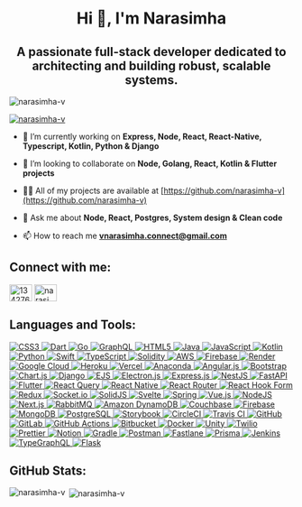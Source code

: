 <h1 align="center">Hi 👋, I'm Narasimha</h1>

<h2 align="center">A passionate full-stack developer dedicated to architecting and building robust, scalable systems. </h2>
  
<p align="left"> <img src="https://komarev.com/ghpvc/?username=narasimha-v&label=Profile%20views&color=0e75b6&style=flat" alt="narasimha-v" /> </p>

<p align="left"> <a href="https://github.com/ryo-ma/github-profile-trophy"><img src="https://github-profile-trophy-git-master-narasimhavs-projects.vercel.app/?username=narasimha-v&theme=onedark" alt="narasimha-v" /></a> </p>

- 🌱 I’m currently working on **Express, Node, React, React-Native, Typescript, Kotlin, Python & Django**

- 👯 I’m looking to collaborate on **Node, Golang, React, Kotlin & Flutter projects**

- 👨‍💻 All of my projects are available at [https://github.com/narasimha-v](https://github.com/narasimha-v)

- 💬 Ask me about **Node, React, Postgres, System design & Clean code**

- 📫 How to reach me **vnarasimha.connect@gmail.com**

<h2 align="left">Connect with me:</h2>
<p align="left">
<a href="https://stackoverflow.com/users/13427662" target="blank"><img align="center" src="https://raw.githubusercontent.com/rahuldkjain/github-profile-readme-generator/master/src/images/icons/Social/stack-overflow.svg" alt="13427662" height="30" width="40" /></a>
<a href="https://www.leetcode.com/narasimha-v" target="blank"><img align="center" src="https://raw.githubusercontent.com/rahuldkjain/github-profile-readme-generator/master/src/images/icons/Social/leet-code.svg" alt="narasimha-v" height="30" width="40" /></a>
</p>

<h2 align="left">Languages and Tools:</h2>
<p align="left">
  <a href="https://www.w3.org/Style/CSS/Overview.en.html" target="_blank" rel="noreferrer">
    <img src="https://img.shields.io/badge/css3-%231572B6.svg?style=for-the-badge&logo=css3&logoColor=white" alt="CSS3" />
  </a>
  <a href="https://dart.dev/" target="_blank" rel="noreferrer">
    <img src="https://img.shields.io/badge/dart-%230175C2.svg?style=for-the-badge&logo=dart&logoColor=white" alt="Dart" />
  </a>
  <a href="https://go.dev/" target="_blank" rel="noreferrer">
    <img src="https://img.shields.io/badge/go-%2300ADD8.svg?style=for-the-badge&logo=go&logoColor=white" alt="Go" />
  </a>
  <a href="https://graphql.org/" target="_blank" rel="noreferrer">
    <img src="https://img.shields.io/badge/-GraphQL-E10098?style=for-the-badge&logo=graphql&logoColor=white" alt="GraphQL" />
  </a>
  <a href="https://developer.mozilla.org/en-US/docs/Web/HTML" target="_blank" rel="noreferrer">
    <img src="https://img.shields.io/badge/html5-%23E34F26.svg?style=for-the-badge&logo=html5&logoColor=white" alt="HTML5" />
  </a>
  <a href="https://www.java.com/" target="_blank" rel="noreferrer">
    <img src="https://img.shields.io/badge/java-%23ED8B00.svg?style=for-the-badge&logo=openjdk&logoColor=white" alt="Java" />
  </a>
  <a href="https://developer.mozilla.org/en-US/docs/Web/JavaScript" target="_blank" rel="noreferrer">
    <img src="https://img.shields.io/badge/javascript-%23323330.svg?style=for-the-badge&logo=javascript&logoColor=%23F7DF1E" alt="JavaScript" />
  </a>
  <a href="https://kotlinlang.org/" target="_blank" rel="noreferrer">
    <img src="https://img.shields.io/badge/kotlin-%237F52FF.svg?style=for-the-badge&logo=kotlin&logoColor=white" alt="Kotlin" />
  </a>
  <a href="https://www.python.org/" target="_blank" rel="noreferrer">
    <img src="https://img.shields.io/badge/python-3670A0?style=for-the-badge&logo=python&logoColor=ffdd54" alt="Python" />
  </a>
  <a href="https://developer.apple.com/swift/" target="_blank" rel="noreferrer">
    <img src="https://img.shields.io/badge/swift-F54A2A?style=for-the-badge&logo=swift&logoColor=white" alt="Swift" />
  </a>
  <a href="https://www.typescriptlang.org/" target="_blank" rel="noreferrer">
    <img src="https://img.shields.io/badge/typescript-%23007ACC.svg?style=for-the-badge&logo=typescript&logoColor=white" alt="TypeScript" />
  </a>
  <a href="https://soliditylang.org/" target="_blank" rel="noreferrer">
    <img src="https://img.shields.io/badge/Solidity-%23363636.svg?style=for-the-badge&logo=solidity&logoColor=white" alt="Solidity" />
  </a>
  <a href="https://aws.amazon.com/" target="_blank" rel="noreferrer">
    <img src="https://img.shields.io/badge/AWS-%23FF9900.svg?style=for-the-badge&logo=amazon-aws&logoColor=white" alt="AWS" />
  </a>
  <a href="https://firebase.google.com/" target="_blank" rel="noreferrer">
    <img src="https://img.shields.io/badge/firebase-%23039BE5.svg?style=for-the-badge&logo=firebase" alt="Firebase" />
  </a>
  <a href="https://render.com/" target="_blank" rel="noreferrer">
    <img src="https://img.shields.io/badge/Render-%46E3B7.svg?style=for-the-badge&logo=render&logoColor=white" alt="Render" />
  </a>
  <a href="https://cloud.google.com/" target="_blank" rel="noreferrer">
    <img src="https://img.shields.io/badge/GoogleCloud-%234285F4.svg?style=for-the-badge&logo=google-cloud&logoColor=white" alt="Google Cloud" />
  </a>
  <a href="https://www.heroku.com/" target="_blank" rel="noreferrer">
    <img src="https://img.shields.io/badge/heroku-%23430098.svg?style=for-the-badge&logo=heroku&logoColor=white" alt="Heroku" />
  </a>
  <a href="https://vercel.com/" target="_blank" rel="noreferrer">
    <img src="https://img.shields.io/badge/vercel-%23000000.svg?style=for-the-badge&logo=vercel&logoColor=white" alt="Vercel" />
  </a>
   <a href="https://www.anaconda.com/" target="_blank" rel="noreferrer"> 
    <img src="https://img.shields.io/badge/Anaconda-%2344A833.svg?style=for-the-badge&logo=anaconda&logoColor=white" alt="Anaconda"/> 
  </a>
  <a href="https://angularjs.org/" target="_blank" rel="noreferrer"> 
    <img src="https://img.shields.io/badge/angular.js-%23E23237.svg?style=for-the-badge&logo=angularjs&logoColor=white" alt="Angular.js"/> 
  </a>
  <a href="https://getbootstrap.com/" target="_blank" rel="noreferrer"> 
    <img src="https://img.shields.io/badge/bootstrap-%238511FA.svg?style=for-the-badge&logo=bootstrap&logoColor=white" alt="Bootstrap"/> 
  </a>
  <a href="https://www.chartjs.org/" target="_blank" rel="noreferrer"> 
    <img src="https://img.shields.io/badge/chart.js-F5788D.svg?style=for-the-badge&logo=chart.js&logoColor=white" alt="Chart.js"/> 
  </a>
  <a href="https://www.djangoproject.com/" target="_blank" rel="noreferrer"> 
    <img src="https://img.shields.io/badge/django-%23092E20.svg?style=for-the-badge&logo=django&logoColor=white" alt="Django"/> 
  </a>
  <a href="https://ejs.co/" target="_blank" rel="noreferrer"> 
    <img src="https://img.shields.io/badge/ejs-%23B4CA65.svg?style=for-the-badge&logo=ejs&logoColor=black" alt="EJS"/> 
  </a>
  <a href="https://www.electronjs.org/" target="_blank" rel="noreferrer"> 
    <img src="https://img.shields.io/badge/Electron-191970?style=for-the-badge&logo=Electron&logoColor=white" alt="Electron.js"/> 
  </a>
  <a href="https://expressjs.com/" target="_blank" rel="noreferrer"> 
    <img src="https://img.shields.io/badge/express.js-%23404d59.svg?style=for-the-badge&logo=express&logoColor=%2361DAFB" alt="Express.js"/> 
  </a>
  <a href="https://nestjs.com/" target="_blank" rel="noreferrer"> 
    <img src="https://img.shields.io/badge/nestjs-%23E0234E.svg?style=for-the-badge&logo=nestjs&logoColor=white" alt="NestJS"/> 
  </a>
  <a href="https://fastapi.tiangolo.com/" target="_blank" rel="noreferrer"> 
    <img src="https://img.shields.io/badge/FastAPI-005571?style=for-the-badge&logo=fastapi" alt="FastAPI"/> 
  </a>
  <a href="https://flutter.dev/" target="_blank" rel="noreferrer"> 
    <img src="https://img.shields.io/badge/Flutter-%2302569B.svg?style=for-the-badge&logo=Flutter&logoColor=white" alt="Flutter"/> 
  </a>
  <a href="https://tanstack.com/query" target="_blank" rel="noreferrer"> 
    <img src="https://img.shields.io/badge/-React%20Query-FF4154?style=for-the-badge&logo=react%20query&logoColor=white" alt="React Query"/> 
  </a>
  <a href="https://reactnative.dev/" target="_blank" rel="noreferrer"> 
    <img src="https://img.shields.io/badge/react_native-%2320232a.svg?style=for-the-badge&logo=react&logoColor=%2361DAFB" alt="React Native"/> 
  </a>
  <a href="https://reactrouter.com/" target="_blank" rel="noreferrer"> 
    <img src="https://img.shields.io/badge/React_Router-CA4245?style=for-the-badge&logo=react-router&logoColor=white" alt="React Router"/> 
  </a>
  <a href="https://react-hook-form.com/" target="_blank" rel="noreferrer"> 
    <img src="https://img.shields.io/badge/React%20Hook%20Form-%23EC5990.svg?style=for-the-badge&logo=reacthookform&logoColor=white" alt="React Hook Form"/> 
  </a>
  <a href="https://redux.js.org/" target="_blank" rel="noreferrer">
    <img src="https://img.shields.io/badge/redux-%23593d88.svg?style=for-the-badge&logo=redux&logoColor=white" alt="Redux"/>
  </a>
  <a href="https://socket.io/" target="_blank" rel="noreferrer">
    <img src="https://img.shields.io/badge/Socket.io-black?style=for-the-badge&logo=socket.io&badgeColor=010101" alt="Socket.io"/>
  </a>
  <a href="https://solidjs.com/" target="_blank" rel="noreferrer">
    <img src="https://img.shields.io/badge/SolidJS-2c4f7c?style=for-the-badge&logo=solid&logoColor=c8c9cb" alt="SolidJS"/>
  </a>
  <a href="https://svelte.dev/" target="_blank" rel="noreferrer">
    <img src="https://img.shields.io/badge/svelte-%23f1413d.svg?style=for-the-badge&logo=svelte&logoColor=white" alt="Svelte"/>
  </a>
  <a href="https://spring.io/" target="_blank" rel="noreferrer">
    <img src="https://img.shields.io/badge/spring-%236DB33F.svg?style=for-the-badge&logo=spring&logoColor=white" alt="Spring"/>
  </a>
  <a href="https://vuejs.org/" target="_blank" rel="noreferrer">
    <img src="https://img.shields.io/badge/vue.js-%2335495e.svg?style=for-the-badge&logo=vuedotjs&logoColor=%234FC08D" alt="Vue.js"/>
  </a>
  <a href="https://nodejs.org/" target="_blank" rel="noreferrer">
    <img src="https://img.shields.io/badge/node.js-6DA55F?style=for-the-badge&logo=node.js&logoColor=white" alt="NodeJS"/>
  </a>
  <a href="https://nextjs.org/" target="_blank" rel="noreferrer">
    <img src="https://img.shields.io/badge/Next-black?style=for-the-badge&logo=next.js&logoColor=white" alt="Next.js"/>
  </a>
  <a href="https://www.rabbitmq.com/" target="_blank" rel="noreferrer">
    <img src="https://img.shields.io/badge/rabbitmq-FF6600?style=for-the-badge&logo=rabbitmq&logoColor=white" alt="RabbitMQ"/>
  </a>
  <a href="https://aws.amazon.com/dynamodb/" target="_blank" rel="noreferrer">
    <img src="https://img.shields.io/badge/Amazon%20DynamoDB-4053D6?style=for-the-badge&logo=Amazon%20DynamoDB&logoColor=white" alt="Amazon DynamoDB"/>
  </a>
  <a href="https://www.couchbase.com/" target="_blank" rel="noreferrer">
    <img src="https://img.shields.io/badge/Couchbase-EA2328?style=for-the-badge&logo=couchbase&logoColor=white" alt="Couchbase"/>
  </a>
  <a href="https://firebase.google.com/" target="_blank" rel="noreferrer">
    <img src="https://img.shields.io/badge/firebase-a08021?style=for-the-badge&logo=firebase&logoColor=ffcd34" alt="Firebase"/>
  </a>
  <a href="https://www.mongodb.com/" target="_blank" rel="noreferrer">
    <img src="https://img.shields.io/badge/MongoDB-%234ea94b.svg?style=for-the-badge&logo=mongodb&logoColor=white" alt="MongoDB"/>
  </a>
  <a href="https://www.postgresql.org/" target="_blank" rel="noreferrer">
    <img src="https://img.shields.io/badge/postgres-%23316192.svg?style=for-the-badge&logo=postgresql&logoColor=white" alt="PostgreSQL"/>
  </a>
  <a href="https://storybook.js.org/" target="_blank" rel="noreferrer">
    <img src="https://img.shields.io/badge/-Storybook-FF4785?style=for-the-badge&logo=storybook&logoColor=white" alt="Storybook"/>
  </a>
  <a href="https://circleci.com/" target="_blank" rel="noreferrer">
    <img src="https://img.shields.io/badge/circleci-%23161616.svg?style=for-the-badge&logo=circleci&logoColor=white" alt="CircleCI"/>
  </a>
  <a href="https://travis-ci.org/" target="_blank" rel="noreferrer">
    <img src="https://img.shields.io/badge/travis%20ci-%232B2F33.svg?style=for-the-badge&logo=travis&logoColor=white" alt="Travis CI"/>
  </a>
  <a href="https://github.com/" target="_blank" rel="noreferrer">
    <img src="https://img.shields.io/badge/github-%23121011.svg?style=for-the-badge&logo=github&logoColor=white" alt="GitHub"/>
  </a>
  <a href="https://gitlab.com/" target="_blank" rel="noreferrer">
    <img src="https://img.shields.io/badge/gitlab-%23181717.svg?style=for-the-badge&logo=gitlab&logoColor=white" alt="GitLab"/>
  </a>
  <a href="https://github.com/features/actions" target="_blank" rel="noreferrer">
    <img src="https://img.shields.io/badge/github%20actions-%232671E5.svg?style=for-the-badge&logo=githubactions&logoColor=white" alt="GitHub Actions"/>
  </a>
  <a href="https://bitbucket.org/" target="_blank" rel="noreferrer">
    <img src="https://img.shields.io/badge/bitbucket-%230047B3.svg?style=for-the-badge&logo=bitbucket&logoColor=white" alt="Bitbucket"/>
  </a>
  <a href="https://www.docker.com/" target="_blank" rel="noreferrer">
    <img src="https://img.shields.io/badge/docker-%230db7ed.svg?style=for-the-badge&logo=docker&logoColor=white" alt="Docker"/>
  </a>
  <a href="https://unity.com/" target="_blank" rel="noreferrer">
    <img src="https://img.shields.io/badge/unity-%23000000.svg?style=for-the-badge&logo=unity&logoColor=white" alt="Unity"/>
  </a>
  <a href="https://www.twilio.com/" target="_blank" rel="noreferrer">
    <img src="https://img.shields.io/badge/Twilio-F22F46?style=for-the-badge&logo=Twilio&logoColor=white" alt="Twilio"/>
  </a>
  <a href="https://prettier.io/" target="_blank" rel="noreferrer">
    <img src="https://img.shields.io/badge/prettier-%23F7B93E.svg?style=for-the-badge&logo=prettier&logoColor=black" alt="Prettier"/>
  </a>
  <a href="https://www.notion.so/" target="_blank" rel="noreferrer">
    <img src="https://img.shields.io/badge/Notion-%23000000.svg?style=for-the-badge&logo=notion&logoColor=white" alt="Notion"/>
  </a>
  <a href="https://gradle.org/" target="_blank" rel="noreferrer">
    <img src="https://img.shields.io/badge/Gradle-02303A.svg?style=for-the-badge&logo=Gradle&logoColor=white" alt="Gradle"/>
  </a>
  <a href="https://www.postman.com/" target="_blank" rel="noreferrer">
    <img src="https://img.shields.io/badge/Postman-FF6C37?style=for-the-badge&logo=postman&logoColor=white" alt="Postman"/>
  </a>
  <a href="https://fastlane.tools/" target="_blank" rel="noreferrer">
    <img src="https://img.shields.io/badge/fastlane-%2382bd4e.svg?style=for-the-badge&logo=fastlane&logoColor=black" alt="Fastlane"/>
  </a>
  <a href="https://www.prisma.io/" target="_blank" rel="noreferrer">
    <img src="https://img.shields.io/badge/Prisma-3982CE?style=for-the-badge&logo=Prisma&logoColor=white" alt="Prisma"/>
  </a>
  <a href="https://www.jenkins.io/" target="_blank" rel="noreferrer">
    <img src="https://img.shields.io/badge/jenkins-%232C5263.svg?style=for-the-badge&logo=jenkins&logoColor=white" alt="Jenkins"/>
  </a>
  <a href="https://typegraphql.com/" target="_blank" rel="noreferrer">
    <img src="https://img.shields.io/badge/-TypeGraphQL-%23C04392?style=for-the-badge" alt="TypeGraphQL"/>
  </a>
  <a href="https://flask.palletsprojects.com/" target="_blank" rel="noreferrer">
    <img src="https://img.shields.io/badge/flask-%23000.svg?style=for-the-badge&logo=flask&logoColor=white" alt="Flask"/>
  </a>
</p>

<h2 align="left">GitHub Stats:</h2>

<p><img align="left" src="https://github-readme-stats-tau-three-52.vercel.app/api/top-langs?username=narasimha-v&show_icons=true&locale=en&count_private=true&theme=codeSTACKr&langs_count=6&layout=pie" alt="narasimha-v"/></p>

<p>&nbsp;<img align="center" src="https://github-readme-stats-tau-three-52.vercel.app/api?username=narasimha-v&show_icons=true&count_private=true&locale=en&theme=codeSTACKr&show=reviews,prs_merged,prs_merged_percentage" alt="narasimha-v" /></p>
